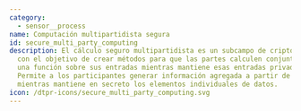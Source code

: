 ```yaml
---
category: 
  - sensor__process
name: Computación multipartidista segura
id: secure_multi_party_computing
description: El cálculo seguro multipartidista es un subcampo de criptografía
  con el objetivo de crear métodos para que las partes calculen conjuntamente
  una función sobre sus entradas mientras mantiene esas entradas privadas.
  Permite a los participantes generar información agregada a partir de datos
  mientras mantiene en secreto los elementos individuales de datos.
icon: /dtpr-icons/secure_multi_party_computing.svg
---
```


